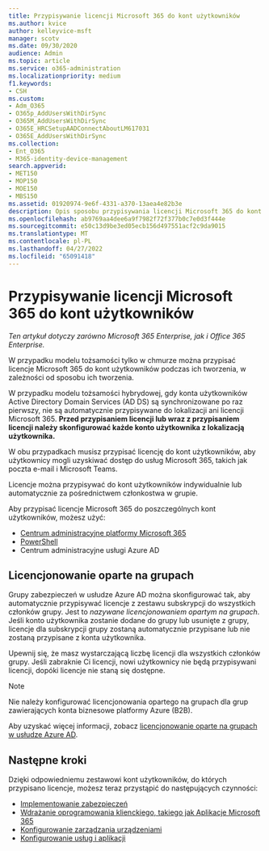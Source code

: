 ```yaml
---
title: Przypisywanie licencji Microsoft 365 do kont użytkowników
ms.author: kvice
author: kelleyvice-msft
manager: scotv
ms.date: 09/30/2020
audience: Admin
ms.topic: article
ms.service: o365-administration
ms.localizationpriority: medium
f1.keywords:
- CSH
ms.custom:
- Adm_O365
- O365p_AddUsersWithDirSync
- O365M_AddUsersWithDirSync
- O365E_HRCSetupAADConnectAboutLM617031
- O365E_AddUsersWithDirSync
ms.collection:
- Ent_O365
- M365-identity-device-management
search.appverid:
- MET150
- MOP150
- MOE150
- MBS150
ms.assetid: 01920974-9e6f-4331-a370-13aea4e82b3e
description: Opis sposobu przypisywania licencji Microsoft 365 do kont użytkowników indywidualnie lub na podstawie członkostwa w grupie.
ms.openlocfilehash: ab9769aa4dee6a9f7982f72f377b0c7e0d3f444e
ms.sourcegitcommit: e50c13d9be3ed05ecb156d497551acf2c9da9015
ms.translationtype: MT
ms.contentlocale: pl-PL
ms.lasthandoff: 04/27/2022
ms.locfileid: "65091418"
---
```

# <a name="assign-microsoft-365-licenses-to-user-accounts"></a>Przypisywanie licencji Microsoft 365 do kont użytkowników

*Ten artykuł dotyczy zarówno Microsoft 365 Enterprise, jak i Office 365 Enterprise.*

W przypadku modelu tożsamości tylko w chmurze można przypisać licencje Microsoft 365 do kont użytkowników podczas ich tworzenia, w zależności od sposobu ich tworzenia.

W przypadku modelu tożsamości hybrydowej, gdy konta użytkowników Active Directory Domain Services (AD DS) są synchronizowane po raz pierwszy, nie są automatycznie przypisywane do lokalizacji ani licencji Microsoft 365. **Przed przypisaniem licencji lub wraz z przypisaniem licencji należy skonfigurować każde konto użytkownika z lokalizacją użytkownika.**

W obu przypadkach musisz przypisać licencję do kont użytkowników, aby użytkownicy mogli uzyskiwać dostęp do usług Microsoft 365, takich jak poczta e-mail i Microsoft Teams.

Licencje można przypisywać do kont użytkowników indywidualnie lub automatycznie za pośrednictwem członkostwa w grupie.

Aby przypisać licencje Microsoft 365 do poszczególnych kont użytkowników, możesz użyć:

- [Centrum administracyjne platformy Microsoft 365](../admin/manage/assign-licenses-to-users.md)
- [PowerShell](assign-licenses-to-user-accounts-with-microsoft-365-powershell.md)
- Centrum administracyjne usługi Azure AD

## <a name="group-based-licensing"></a>Licencjonowanie oparte na grupach

Grupy zabezpieczeń w usłudze Azure AD można skonfigurować tak, aby automatycznie przypisywać licencje z zestawu subskrypcji do wszystkich członków grupy. Jest to *nazywane licencjonowaniem opartym na grupach*. Jeśli konto użytkownika zostanie dodane do grupy lub usunięte z grupy, licencje dla subskrypcji grupy zostaną automatycznie przypisane lub nie zostaną przypisane z konta użytkownika.

Upewnij się, że masz wystarczającą liczbę licencji dla wszystkich członków grupy. Jeśli zabraknie Ci licencji, nowi użytkownicy nie będą przypisywani licencji, dopóki licencje nie staną się dostępne.

>[!Note]
>Nie należy konfigurować licencjonowania opartego na grupach dla grup zawierających konta biznesowe platformy Azure (B2B).
>

Aby uzyskać więcej informacji, zobacz [licencjonowanie oparte na grupach w usłudze Azure AD](/azure/active-directory/fundamentals/active-directory-licensing-whatis-azure-portal).

## <a name="next-steps"></a>Następne kroki

Dzięki odpowiedniemu zestawowi kont użytkowników, do których przypisano licencje, możesz teraz przystąpić do następujących czynności:

- [Implementowanie zabezpieczeń](../security/office-365-security/security-roadmap.md)
- [Wdrażanie oprogramowania klienckiego, takiego jak Aplikacje Microsoft 365](/DeployOffice/deployment-guide-microsoft-365-apps)
- [Konfigurowanie zarządzania urządzeniami](device-management-roadmap-microsoft-365.md)
- [Konfigurowanie usług i aplikacji](configure-services-and-applications.md)